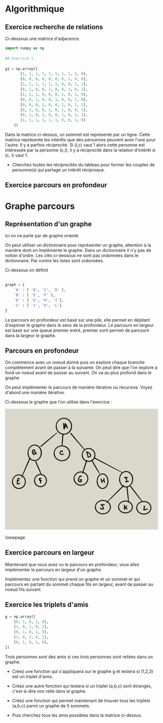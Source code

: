 # Algorithmique

## Exercice recherche de relations

Ci-dessous une matrice d'adjacence.

```python
import numpy as np

## Exercice 1

g1 = np.array([
       [1, 1, 1, 1, 1, 1, 1, 1, 1, 0],
       [0, 0, 0, 0, 0, 0, 0, 1, 0, 0],
       [1, 1, 1, 1, 1, 1, 0, 0, 1, 1],
       [0, 1, 0, 0, 1, 0, 0, 1, 0, 1],
       [1, 1, 1, 0, 0, 0, 1, 0, 1, 0],
       [0, 0, 1, 0, 0, 1, 0, 0, 1, 0],
       [0, 0, 0, 1, 0, 0, 1, 0, 1, 1],
       [0, 1, 0, 0, 1, 0, 1, 0, 0, 1],
       [0, 1, 0, 1, 0, 0, 1, 0, 1, 1],
       [1, 1, 1, 1, 1, 1, 0, 0, 1, 0]
    ])

```

Dans la matrice ci-dessus, un sommet est représenté par un ligne. Cette matrice
représente les intérêts que des personnes peuvent avoir l'une pour l'autre. Il y a 
parfois réciprocité.
Si (l,c) vaut 1 alors cette personne est intéressée
par la personne (c,l), il y a réciprocité dans la relation d'intérêt si (c, l) vaut 1.

- Cherchez toutes les réciprocités du tableau pour former les couples de personne(s)
qui partage un intérêt réciproque.

## Exercice parcours en profondeur
# Graphe parcours

## Représentation d'un graphe

Ici on ne parle par de graphe orienté.

On peut utiliser un dictionnaire pour représenter un graphe, attention à la manière dont on implémente le graphe. Dans un dictionnaire il n'y pas de notion d'ordre. Les clés ci-dessous ne sont pas ordonnées dans le dictionnaire. Par contre les listes sont ordonnées.

Ci-dessous on définit

```python

graph = {
    'A' : [ 'B', 'C', 'D' ],
    'B' : [ 'E', 'F' ],
    'D' : [ 'G', 'H', 'I'],
    'I' : [ 'J', 'K', 'L']
}

```

Le parcours en profondeur est basé sur une pile, elle permet en dépilant d'explorer le graphe dans le sens de la profondeur. Le parcours en largeur est basé sur une queue premier entré, premier sorti permet de parcourir dans la largeur le graphe.

## Parcours en profondeur

On commence avec un noeud donné puis on explore chaque branche complètement avant de passer à la suivante. On peut dire que l'on explore à fond un noeud avant de passer au suivant. On va au plus profond dans le graphe

On peut implémenter le parcours de manière itérative ou récursive. Voyez d'abord une manière itérative.

Ci-dessous le graphe que l'on utilise dans l'exercice :

![parcours en profondeur](images/graph02.png)

\newpage

## Exercice parcours en largeur

Maintenant que vous avez vu le parcours en profondeur, vous allez implémenter le parcours en largeur d'un graphe.

Implémentez une fonction qui prend un graphe et un sommet et qui parcours en partant du sommet chaque fils en largeur, avant de passer au noeud fils suivant.

## Exercice les triplets d'amis

```python
g = np.array([
    [0, 1, 0, 1, 0],
    [1, 0, 1, 0, 1],
    [0, 1, 0, 1, 0],
    [1, 0, 1, 0, 1],
    [0, 1, 0, 1, 0],
])

```

Trois personnes sont des amis si ces trois personnes sont reliées dans un graphe.

- Créez une fonction qui s'appliquera sur le graphe g et testera si (1,2,3) est un triplet d'amis.

- Créez une autre fonction qui testera si un triplet (a,b,c) sont étrangés, c'est-à-dire non relié dans le graphe.

- Créez une fonction qui permet maintenant de trouver tous les triplets (a,b,c) parmi un graphe de 5 sommets.

- Puis cherchez tous les amis possibles dans la matrice ci-dessus.
